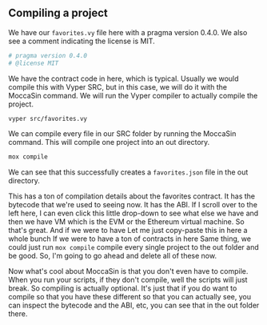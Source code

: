## Compiling a project

We have our `favorites.vy` file here with a pragma version 0.4.0. We also see a comment indicating the license is MIT.

```python
# pragma version 0.4.0
# @license MIT
```

We have the contract code in here, which is typical. Usually we would compile this with Vyper SRC, but in this case, we will do it with the MoccaSin command. We will run the Vyper compiler to actually compile the project.

```bash
vyper src/favorites.vy
```

We can compile every file in our SRC folder by running the MoccaSin command. This will compile one project into an out directory.

```bash
mox compile
```

We can see that this successfully creates a `favorites.json` file in the out directory.

This has a ton of compilation details about the favorites contract. It has the bytecode that we're used to seeing now. It has the ABI. If I scroll over to the left here, I can even click this little drop-down to see what else we have and then we have VM which is the EVM or the Ethereum virtual machine. So that's great. And if we were to have Let me just copy-paste this in here a whole bunch If we were to have a ton of contracts in here Same thing, we could just run `mox compile` compile every single project to the out folder and be good. So, I'm going to go ahead and delete all of these now.

Now what's cool about MoccaSin is that you don't even have to compile. When you run your scripts, if they don't compile, well the scripts will just break. So compiling is actually optional. It's just that if you do want to compile so that you have these different so that you can actually see, you can inspect the bytecode and the ABI, etc, you can see that in the out folder there.
